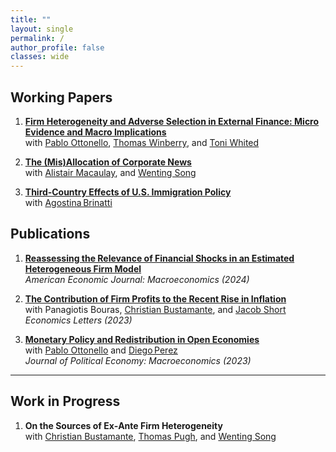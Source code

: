 ```yaml
---
title: ""
layout: single
permalink: /
author_profile: false
classes: wide
---
```


## Working Papers
1. [**Firm Heterogeneity and Adverse Selection in External Finance: Micro Evidence and Macro Implications**](Guo_Ottonello_Winberry_Whited_2025.pdf)  
   with 
   <a href="https://sites.google.com/site/ottonellopablo/" class="coauthor-link">Pablo Ottonello</a>, 
   <a href="https://www.thomaswinberry.com/index.html" class="coauthor-link">Thomas Winberry</a>, and 
   <a href="https://www.toniwhited.com/" class="coauthor-link">Toni Whited</a>

2. [**The (Mis)Allocation of Corporate News**](Guo_Macaulay_Song_2025.pdf)  
  with 
  <a href="https://sites.google.com/site/alistairmacaulayecon/home" class="coauthor-link">Alistair Macaulay</a>, 
  and <a href="https://wentingsong.com/research" class="coauthor-link">Wenting Song</a>

3. [**Third‑Country Effects of U.S. Immigration Policy**](Brinatti_Guo_2024.pdf)  
  with 
  <a href="https://sites.google.com/view/agostinabrinatti/home" class="coauthor-link">Agostina Brinatti</a>




## Publications
1. [**Reassessing the Relevance of Financial Shocks in an Estimated Heterogeneous Firm Model**](https://benny.aeaweb.org/articles?id=10.1257/mac.20200447)  
*American Economic Journal: Macroeconomics (2024)*

2. [**The Contribution of Firm Profits to the Recent Rise in Inflation**](https://www.sciencedirect.com/science/article/abs/pii/S0165176523004755)  
with 
Panagiotis Bouras, 
<a href="https://cbustamante.co/" class="coauthor-link">Christian Bustamante</a>, and 
<a href="https://www.jacobmshort.com/" class="coauthor-link">Jacob Short</a>  
*Economics Letters (2023)*  

3. [**Monetary Policy and Redistribution in Open Economies**](https://www.journals.uchicago.edu/doi/10.1086/723410)  
with 
<a href="https://sites.google.com/site/ottonellopablo/" class="coauthor-link">Pablo Ottonello</a> and
<a href="https://www.perezdiego.org/" class="coauthor-link">Diego Perez</a>  
*Journal of Political Economy: Macroeconomics (2023)*  



---

## Work in Progress
1. **On the Sources of Ex‑Ante Firm Heterogeneity**  
  with 
  <a href="https://cbustamante.co/" class="coauthor-link">Christian Bustamante</a>, 
  <a href="https://sites.google.com/view/thomasmichaelpugh/home?authuser=0" class="coauthor-link">Thomas Pugh</a>, and 
  <a href="https://wentingsong.com/research" class="coauthor-link">Wenting Song</a>
